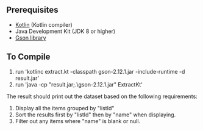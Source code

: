 
## Prerequisites

- [Kotlin](https://kotlinlang.org/docs/command-line.html) (Kotlin compiler)
- Java Development Kit (JDK 8 or higher)
- [Gson library](https://repo1.maven.org/maven2/com/google/code/gson/gson/2.12.1/)

## To Compile

 1. run 'kotlinc extract.kt -classpath gson-2.12.1.jar -include-runtime -d result.jar'
 2. run 'java -cp "result.jar;.\gson-2.12.1.jar" ExtractKt'

The result should print out the dataset based on the following requirements:
 1. Display all the items grouped by "listId"
 2. Sort the results first by "listId" then by "name" when displaying.
 3. Filter out any items where "name" is blank or null.
